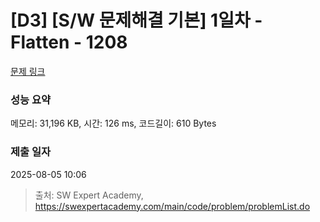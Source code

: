 # [D3] [S/W 문제해결 기본] 1일차 - Flatten - 1208 

[문제 링크](https://swexpertacademy.com/main/code/problem/problemDetail.do?contestProbId=AV139KOaABgCFAYh) 

### 성능 요약

메모리: 31,196 KB, 시간: 126 ms, 코드길이: 610 Bytes

### 제출 일자

2025-08-05 10:06



> 출처: SW Expert Academy, https://swexpertacademy.com/main/code/problem/problemList.do